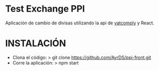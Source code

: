 # Test Exchange PPI

Aplicación de cambio de divisas utilizando la api de [vatcomply](https://www.vatcomply.com/documentation) y React.


# INSTALACIÓN
- Clona el código: > git clone https://github.com/AyrDS/ppi-front.git
- Corre la aplicación: > npm start
